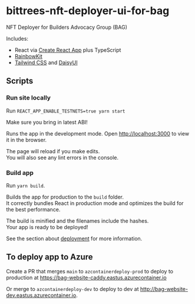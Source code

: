 # bittrees-nft-deployer-ui-for-bag

NFT Deployer for Builders Advocacy Group (BAG)

Includes:

- React via [Create React App](https://github.com/facebook/create-react-app) plus TypeScript
- [RainbowKit](https://www.rainbowkit.com/)
- [Tailwind CSS](https://tailwindcss.com/) and [DaisyUI](https://daisyui.com/)

## Scripts

### Run site locally

Run `REACT_APP_ENABLE_TESTNETS=true yarn start`

Make sure you bring in latest ABI!

Runs the app in the development mode.
Open [http://localhost:3000](http://localhost:3000) to view it in the browser.

The page will reload if you make edits.\
You will also see any lint errors in the console.

### Build app

Run `yarn build`.

Builds the app for production to the `build` folder.\
It correctly bundles React in production mode and optimizes the build for the best performance.

The build is minified and the filenames include the hashes.\
Your app is ready to be deployed!

See the section about [deployment](https://facebook.github.io/create-react-app/docs/deployment) for more information.

## To deploy app to Azure

Create a PR that merges `main` to `azcontainerdeploy-prod` to deploy to production at <https://bag-website-caddy.eastus.azurecontainer.io>

Or merge to `azcontainerdeploy-dev` to deploy to dev at <http://bag-website-dev.eastus.azurecontainer.io>.
